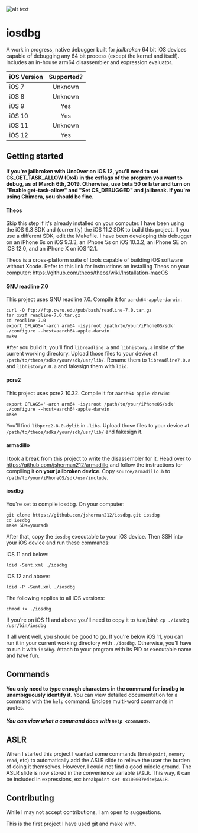 ![alt text](https://raw.githubusercontent.com/jsherman212/iosdbg/master/iosdbg8.png)

# iosdbg

A work in progress, native debugger built for *jailbroken* 64 bit iOS devices capable of debugging any 64 bit process (except the kernel and itself). Includes an in-house arm64 disassembler and expression evaluator.

| iOS Version |	Supported? |
| ----------- |:---------: |
| iOS 7			| Unknown  |
| iOS 8			| Unknown  |
| iOS 9			| Yes	   |
| iOS 10		| Yes	   |
| iOS 11		| Unknown  |
| iOS 12		| Yes	   |

## Getting started

#### If you're jailbroken with Unc0ver on iOS 12, you'll need to set CS_GET_TASK_ALLOW (0x4) in the csflags of the program you want to debug, as of March 6th, 2019. Otherwise, use beta 50 or later and turn on "Enable get-task-allow" and "Set CS_DEBUGGED" and jailbreak. If you're using Chimera, you should be fine.

#### Theos
Skip this step if it's already installed on your computer. I have been using the iOS 9.3 SDK and (currently) the iOS 11.2 SDK to build this project. If you use a different SDK, edit the Makefile. I have been developing this debugger on an iPhone 6s on iOS 9.3.3, an iPhone 5s on iOS 10.3.2, an iPhone SE on iOS 12.0, and an iPhone X on iOS 12.1.

Theos is a cross-platform suite of tools capable of building iOS software without Xcode. Refer to this link for instructions on installing Theos on your computer: https://github.com/theos/theos/wiki/Installation-macOS

#### GNU readline 7.0
This project uses GNU readline 7.0. Compile it for `aarch64-apple-darwin`:

```
curl -O ftp://ftp.cwru.edu/pub/bash/readline-7.0.tar.gz
tar xvzf readline-7.0.tar.gz
cd readline-7.0
export CFLAGS='-arch arm64 -isysroot /path/to/your/iPhoneOS/sdk'
./configure --host=aarch64-apple-darwin
make
```

After you build it, you'll find `libreadline.a` and `libhistory.a` inside of the current working directory. Upload those files to your device at `/path/to/theos/sdks/your/sdk/usr/lib/`. Rename them to `libreadline7.0.a` and `libhistory7.0.a` and fakesign them with `ldid`.

#### pcre2
This project uses pcre2 10.32. Compile it for `aarch64-apple-darwin`:

```
export CFLAGS='-arch arm64 -isysroot /path/to/your/iPhoneOS/sdk'
./configure --host=aarch64-apple-darwin
make
```

You'll find `libpcre2-8.0.dylib` in `.libs`. Upload those files to your device at `/path/to/theos/sdks/your/sdk/usr/lib/` and fakesign it.

#### armadillo
I took a break from this project to write the disassembler for it. Head over to https://github.com/jsherman212/armadillo and follow the instructions for compiling it **on your jailbroken device**. Copy `source/armadillo.h` to `/path/to/your/iPhoneOS/sdk/usr/include`.

#### iosdbg
You're set to compile iosdbg. On your computer:

```
git clone https://github.com/jsherman212/iosdbg.git iosdbg
cd iosdbg
make SDK=yoursdk
```

After that, copy the `iosdbg` executable to your iOS device. Then SSH into your iOS device and run these commands:

iOS 11 and below:
```
ldid -Sent.xml ./iosdbg
```

iOS 12 and above:
```
ldid -P -Sent.xml ./iosdbg
```

The following applies to all iOS versions:
```
chmod +x ./iosdbg
```

If you're on iOS 11 and above you'll need to copy it to /usr/bin/:
`cp ./iosdbg /usr/bin/iosdbg`

If all went well, you should be good to go. If you're below iOS 11, you can run it in your current working directory with `./iosdbg`. Otherwise, you'll have to run it with `iosdbg`. Attach to your program with its PID or executable name and have fun.

## Commands
**You only need to type enough characters in the command for iosdbg to unambiguously identify it**. You can view detailed documentation for a command with the `help` command. Enclose multi-word commands in quotes.

##### You can view what a command does with `help <command>`.

## ASLR
When I started this project I wanted some commands (`breakpoint`, `memory read`, etc) to automatically add the ASLR slide to relieve the user the burden of doing it themselves. However, I could not find a good middle ground. The ASLR slide is now stored in the convenience variable `$ASLR`. This way, it can be included in expressions, ex: `breakpoint set 0x100007edc+$ASLR`.


## Contributing
While I may not accept contributions, I am open to suggestions.

This is the first project I have used git and make with.